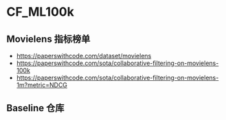 # CF_ML100k

## Movielens 指标榜单
- https://paperswithcode.com/dataset/movielens
- https://paperswithcode.com/sota/collaborative-filtering-on-movielens-100k
- https://paperswithcode.com/sota/collaborative-filtering-on-movielens-1m?metric=NDCG

## Baseline 仓库

